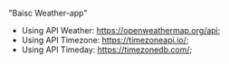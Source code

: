 "Baisc Weather-app" 

- Using API Weather: https://openweathermap.org/api;
- Using API Timezone: https://timezoneapi.io/;
- Using API Timeday: https://timezonedb.com/;
